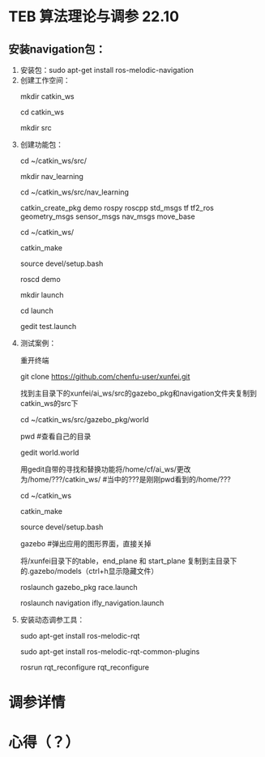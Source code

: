 # TEB 算法理论与调参 22.10

## 安装navigation包：
1. 安装包：sudo apt-get install ros-melodic-navigation
2. 创建工作空间：
                <p>mkdir catkin_ws
                <p>cd catkin_ws
                <p>mkdir src
3. 创建功能包：  
                <p>cd ~/catkin_ws/src/
                <p>mkdir nav_learning
                <p>cd ~/catkin_ws/src/nav_learning
                <p>catkin_create_pkg demo rospy roscpp std_msgs tf tf2_ros geometry_msgs sensor_msgs nav_msgs move_base
                <p>cd ~/catkin_ws/
                <p>catkin_make
                <p>source devel/setup.bash
                <p>roscd demo
                <p>mkdir launch
                <p>cd launch
                <p>gedit test.launch
4. 测试案例：    
                <p>重开终端
                <p>git clone https://github.com/chenfu-user/xunfei.git
                <p>找到主目录下的xunfei/ai_ws/src的gazebo_pkg和navigation文件夹复制到catkin_ws的src下
                <p>cd ~/catkin_ws/src/gazebo_pkg/world
                <p>pwd  #查看自己的目录
                <p>gedit world.world
                <p>用gedit自带的寻找和替换功能将/home/cf/ai_ws/更改为/home/???/catkin_ws/  #当中的???是刚刚pwd看到的/home/???
                <p>cd ~/catkin_ws
                <p>catkin_make
                <p>source devel/setup.bash
                <p>gazebo #弹出应用的图形界面，直接关掉
                <p>将/xunfei目录下的table，end_plane 和 start_plane 复制到主目录下的.gazebo/models（ctrl+h显示隐藏文件）
                <p>roslaunch gazebo_pkg race.launch
                <p>roslaunch navigation ifly_navigation.launch
5. 安装动态调参工具：
                <p>sudo apt-get install ros-melodic-rqt
                <p>sudo apt-get install ros-melodic-rqt-common-plugins
                <p>rosrun rqt_reconfigure rqt_reconfigure

# 调参详情




# 心得（？）



